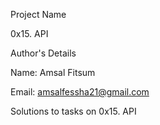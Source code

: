 Project Name

0x15. API

Author's Details

Name: Amsal Fitsum

Email: amsalfessha21@gmail.com

Solutions to tasks on 0x15. API
